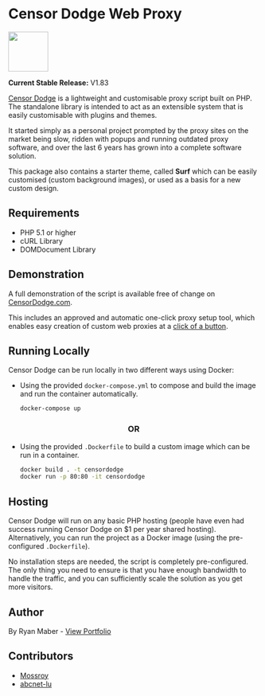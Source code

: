 # Censor Dodge Web Proxy

<img src="https://www.censordodge.com/wp-content/uploads/2017/11/logo.svg" width="80px" />

**Current Stable Release:** V1.83

[Censor Dodge](https://censordodge.com/) is a lightweight and customisable proxy script built on PHP. The standalone library is intended to act as an extensible system that is easily customisable with plugins and themes.

It started simply as a personal project prompted by the proxy sites on the market being slow, ridden with popups and running outdated proxy software, and over the last 6 years has grown into a complete software solution.

This package also contains a starter theme, called **Surf** which can be easily customised (custom background images), or used as a basis for a new custom design.

## Requirements

- PHP 5.1 or higher
- cURL Library
- DOMDocument Library

## Demonstration

A full demonstration of the script is available free of change on [CensorDodge.com](https://censordodge.com/).

This includes an approved and automatic one-click proxy setup tool, which enables easy creation of custom web proxies at a [click of a button](https://censordodge.com/#setup).

## Running Locally

Censor Dodge can be run locally in two different ways using Docker:

- Using the provided `docker-compose.yml` to compose and build the image and run the container automatically.
  ```sh
  docker-compose up
  ```

<h3 align="center">OR</h3>

- Using the provided `.Dockerfile` to build a custom image which can be run in a container.
  ```sh
  docker build . -t censordodge
  docker run -p 80:80 -it censordodge
  ```

## Hosting

Censor Dodge will run on any basic PHP hosting (people have even had success running Censor Dodge on $1 per year shared hosting). Alternatively, you can run the project as a Docker image (using the pre-configured `.Dockerfile`).

No installation steps are needed, the script is completely pre-configured. The only thing you need to ensure is that you have enough bandwidth to handle the traffic, and you can sufficiently scale the solution as you get more visitors.

## Author

By Ryan Maber - [View Portfolio](https://ryanmaber.com/)

## Contributors
- [Mossroy](https://github.com/mossroy)
- [abcnet-lu](https://github.com/abcnet-lu)
